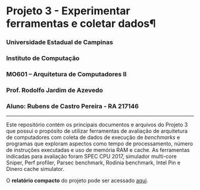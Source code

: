 # Projeto 3 - Experimentar ferramentas e coletar dados¶

### Universidade Estadual de Campinas

### Instituto de Computação

### MO601 – Arquitetura de Computadores II

### Prof. Rodolfo Jardim de Azevedo

### Aluno: Rubens de Castro Pereira - RA 217146

___

Este repositório contém os principais documentos e arquivos  do Projeto 3 que possui  o propósito de utilizar ferramentas de avaliação de arquitetura de computadores com coleta de dados de execução de _benchmarks_ e programas que exploram aspectos como tempo de processamento, número de instruções executadas e uso de memória RAM e cache. As ferramentas indicadas para avaliação foram SPEC CPU 2017, simulador multi-core Sniper, Perf profiler, Parsec benchmark, Rodinia benchmark, Intel Pin e Dinero cache simulator.

O **relatório compacto** do projeto pode ser acessado [aqui](https://github.com/rubenscp/RCP-MO601-Project-02/blob/main/relatorio.pdf).
